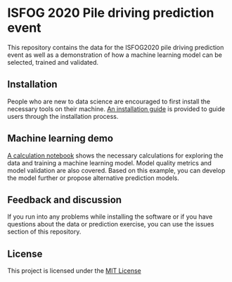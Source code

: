 # ISFOG 2020 Pile driving prediction event

This repository contains the data for the ISFOG2020 pile driving prediction event as well as a demonstration of how a machine learning model can be selected, trained and validated.

## Installation

People who are new to data science are encouraged to first install the necessary tools on their machine. [An installation guide](./notebooks/ISFOG%202020%20-%20Pile%20driving%20prediction%20event%20-%20Installation.ipynb) is provided to guide users through the installation process.

## Machine learning demo

[A calculation notebook](./notebooks/Prediction%20event%20demo.ipynb) shows the necessary calculations for exploring the data and training a machine learning model. Model quality metrics and model validation are also covered. Based on this example, you can develop the model further or propose alternative prediction models. 

## Feedback and discussion

If you run into any problems while installing the software or if you have questions about the data or prediction exercise, you can use the issues section of this repository.

## License

This project is licensed under the [MIT License](https://choosealicense.com/licenses/gpl-3.0/)